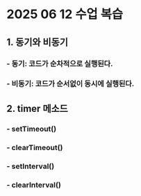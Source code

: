 # 2025 06 12 수업 복습
## 1. 동기와 비동기
### - 동기: 코드가 순차적으로 실행된다.
### - 비동기: 코드가 순서없이 동시에 실행된다.
## 2. timer 메소드
### - setTimeout()
### - clearTimeout()
### - setInterval()
### - clearInterval()


